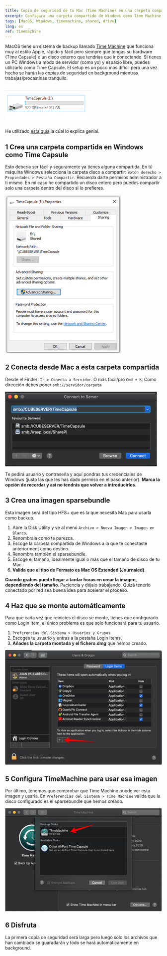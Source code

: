 ```yaml
---
title: Copia de seguridad de tu Mac (Time Machine) en una carpeta compartida de Windows
excerpt: Configura una carpeta compartido de Windows como Time Machine poder hacer copias de seguridad de tu Mac.
tags: [MacOS, Windows, timemachine, shared, drive]
lang: es
ref: timemachine
---
```


MacOS tiene un sistema de backup llamado [Time Machine](https://support.apple.com/es-es/HT201250) que funciona muy al estilo Apple, rápido y fácil pero siempre que tengas su hardware (Time Capsule) o un disco externo que tendrías que ir conectando. Si tienes un PC Windows a modo de servidor (como yo) y espacio libre, puedes utilizarlo como Time Capsule. El setup es un poco más difícil pero una vez hecho se harán las copias de seguridad en background mientras trabajas/procastinas tranquilo.

![Windows shared drive](../images/windows_shared_drive.png)

He utilizado [esta guía](https://www.imore.com/how-use-time-machine-backup-your-mac-windows-shared-folder) la cúal lo explica genial.

## 1 Crea una carpeta compartida en Windows como Time Capsule

Esto debería ser fácil y seguramente ya tienes alguna compartida. En tú máquina Windows selecciona la carpeta disco a compartir: `Botón derecho > Propiedades > Pestaña Compartir`. Recuerda darte permisos administrador a ti mismo. En mi caso he compartido un disco entero pero puedes compartir solo una carpeta dentro del disco si lo prefieres.

![Permisos carpeta](../images/share_folder.png)

## 2 Conecta desde Mac a esta carpeta compartida

Desde el Finder: `Ir > Conecta a Servidor`. O más facil/pro `Cmd + K`. Como dirección debes poner `smb://servidor/carpeta`

![Conecta a servidor](../images/connect_server.png)

Te pedirá usuario y contraseña y aquí pondras tus credenciales de Windows (justo las que les has dado permiso en el paso anterior). **Marca la opción de recordar y así no tendrás que volver a introducirlos**.

## 3 Crea una imagen sparsebundle

Esta imagen será del tipo HFS+ que es la que necesita Mac para usarla como backup.

1. Abre la Disk Utility y ve al menú `Archivo > Nueva Imagen > Imagen en Blanco`.
2. Renombrala como te parezca.
3. Escoge la carpeta compartida de Windows a la que te conectaste anteriorment como destino.
4. Renombra también el sparsebundle.
5. Escoge el tamaño, idealmente igual o más que el tamaño de disco de tu Mac.
6. **Valida que el tipo de Formato es Mac OS Extended (Journaled)**.

**Cuando grabes puede llegar a tardar horas en crear la imagen, dependiendo del tamaño**. Paciencia y déjalo trabajando. Quizá tenerlo conectado por red sea buena idea para acelerar el proceso.

## 4 Haz que se monte automáticamente

Para que cada vez que reinicies el disco se monte, tienes que configurarlo como Login Item, el único problema es que solo funcionará para tu usuario.

1. `Preferencias del Sistema > Usuarios y Grupos`.
1. Escoges tu usuario y entras a la pestaña Login Items.
1. **Añades la carpeta montada y el fichero.dmg** que hemos creado.

![Login Items](../images/login_items.png)

## 5 Configura TimeMachine para usar esa imagen

Por último, tenemos que comprobar que Time Machine puede ver esta imagen y usarla. En `Preferencias del Sistema > Time Machine` valida que la disco configurado es el sparsebundle que hemos creado.

![Disco Time Machine](../images/TimeMachine_disk.png)

## 6 Disfruta

La primera copia de seguridad será larga pero luego solo los archivos que han cambiado se guaradarán y todo se hará automáticamente en background.
